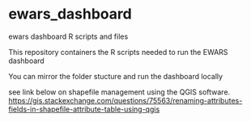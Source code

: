 # ewars_dashboard

ewars dashboard R scripts and files

This repository containers the R scripts needed to run the EWARS dashboard

You can mirror the folder stucture and run the dashboard locally

see  link below on  shapefile management using the QGIS software.
https://gis.stackexchange.com/questions/75563/renaming-attributes-fields-in-shapefile-attribute-table-using-qgis

